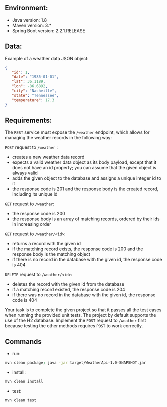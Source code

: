 ## Environment:
- Java version: 1.8
- Maven version: 3.*
- Spring Boot version: 2.2.1.RELEASE

## Data:
Example of a weather data JSON object:
```json
{
   "id": 1,
   "date": "1985-01-01",
   "lat": 36.1189,
   "lon": -86.6892,
   "city": "Nashville",
   "state": "Tennessee",
   "temperature": 17.3
}
```

## Requirements:
The `REST` service must expose the `/weather` endpoint, which allows for managing the weather records in the following way:


`POST` request to `/weather` :
* creates a new weather data record
* expects a valid weather data object as its body payload, except that it does not have an id property; you can assume that the given object is always valid
* adds the given object to the database and assigns a unique integer id to it
* the response code is 201 and the response body is the created record, including its unique id


`GET` request to `/weather`:
* the response code is 200
* the response body is an array of matching records, ordered by their ids in increasing order


`GET` request to `/weather/<id>`:
* returns a record with the given id
* if the matching record exists, the response code is 200 and the response body is the matching object
* if there is no record in the database with the given id, the response code is 404


`DELETE` request to `/weather/<id>`:
* deletes the record with the given id from the database
* if a matching record existed, the response code is 204
* if there was no record in the database with the given id, the response code is 404


Your task is to complete the given project so that it passes all the test cases when running the provided unit tests. The project by default supports the use of the H2 database. Implement the `POST` request to `/weather` first because testing the other methods requires `POST` to work correctly.

## Commands
- run: 
```bash
mvn clean package; java -jar target/WeatherApi-1.0-SNAPSHOT.jar
```
- install: 
```bash
mvn clean install
```
- test: 
```bash
mvn clean test
```


